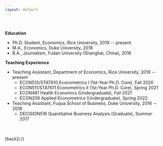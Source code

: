 ```yaml
---
layout: default
---
```


<br>

**Education**

*   Ph.D. Student, Economics, Rice University, 2019 -- present
*   M.A., Economics, Duke University, 2018
*   B.A., Journalism, Fudan University (Shanghai, China), 2016

**Teaching Experience**

- Teaching Assistant, Department of Economics, Rice University, 2019 -- present
  - ECON510/STAT610 Econometrics I (1st-Year Ph.D. Core), Fall 2020
  - ECON511/STAT611 Econometrics II (1st-Year Ph.D. Core), Spring 2021
  - ECON481 Health Economics (Undergraduate), Fall 2021
  - ECON209 Applied Econometrics (Undergraduate), Spring 2022
- Teaching Assistant, Fuqua School of Business, Duke University, 2016 -- 2018
  - DECISION516 Quantitative Business Analysis (Graduate), Summer 2017

<br>
<br>
[back](./)
